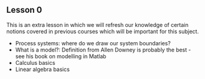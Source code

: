 ## Lesson 0

This is an extra lesson in which we will refresh our knowledge of certain notions covered in previous courses which will be important for this subject.

 - Process systems: where do we draw our system boundaries?
 - What is a model?: Definition from Allen Downey is probably the best - see his book on modelling in Matlab
 - Calculus basics
 - Linear algebra basics
